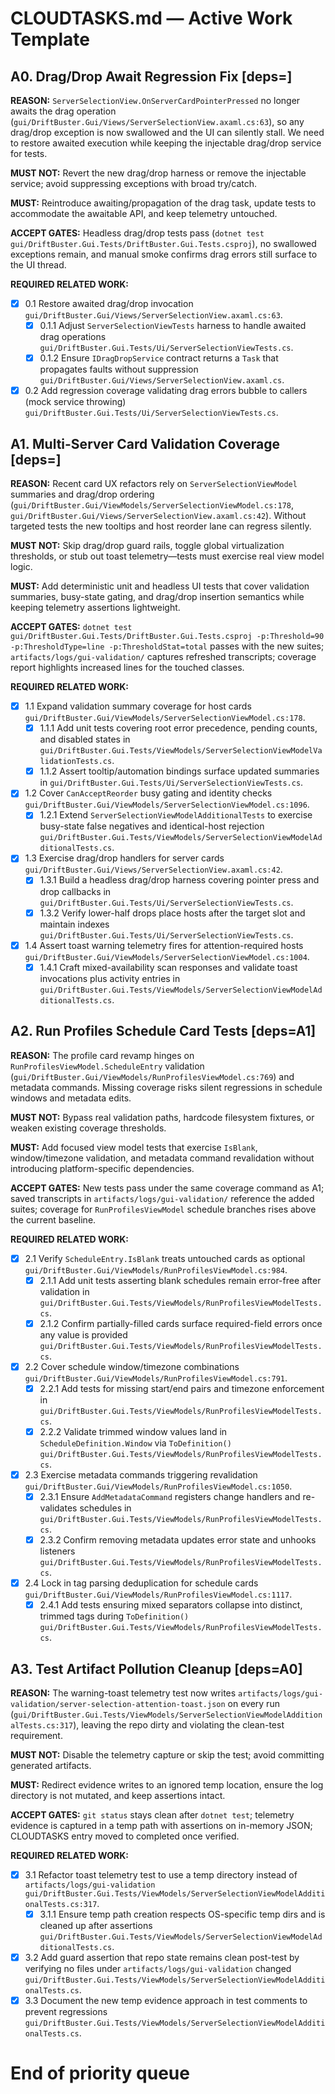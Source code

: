 # CLOUDTASKS.md — Active Work Template

<!--
Schema reference
- H#.<area> [deps=] — Area title
  **REASON:** Why this area matters for near-term shipping.
  **MUST NOT:** Hard stops (what to avoid while working this area).
  **MUST:** Non-negotiable requirements.
  **ACCEPT GATES:** Conditions that must be true before marking the area complete.
  **REQUIRED RELATED WORK:** ≥4 concrete subpaths (files/modules/tests) agents must advance. Use hierarchical numbering (1.1, 1.1.1…) for nested subtasks.
- Append new areas at the top. Move finished areas to `CLOUDTASKS-COMPLETED.md` using the same schema.
- Task IDs (`T-xxxxxx`) stay in CLOUDTASKS.md; cross-reference them inside subtasks when relevant.
-->

## A0. Drag/Drop Await Regression Fix [deps=]

**REASON:** `ServerSelectionView.OnServerCardPointerPressed` no longer awaits the drag operation (`gui/DriftBuster.Gui/Views/ServerSelectionView.axaml.cs:63`), so any drag/drop exception is now swallowed and the UI can silently stall. We need to restore awaited execution while keeping the injectable drag/drop service for tests.

**MUST NOT:** Revert the new drag/drop harness or remove the injectable service; avoid suppressing exceptions with broad try/catch.

**MUST:** Reintroduce awaiting/propagation of the drag task, update tests to accommodate the awaitable API, and keep telemetry untouched.

**ACCEPT GATES:** Headless drag/drop tests pass (`dotnet test gui/DriftBuster.Gui.Tests/DriftBuster.Gui.Tests.csproj`), no swallowed exceptions remain, and manual smoke confirms drag errors still surface to the UI thread.

**REQUIRED RELATED WORK:**
- [x] 0.1 Restore awaited drag/drop invocation `gui/DriftBuster.Gui/Views/ServerSelectionView.axaml.cs:63`.
  - [x] 0.1.1 Adjust `ServerSelectionViewTests` harness to handle awaited drag operations `gui/DriftBuster.Gui.Tests/Ui/ServerSelectionViewTests.cs`.
  - [x] 0.1.2 Ensure `IDragDropService` contract returns a `Task` that propagates faults without suppression `gui/DriftBuster.Gui/Views/ServerSelectionView.axaml.cs`.
- [x] 0.2 Add regression coverage validating drag errors bubble to callers (mock service throwing) `gui/DriftBuster.Gui.Tests/Ui/ServerSelectionViewTests.cs`.

## A1. Multi-Server Card Validation Coverage [deps=]

**REASON:** Recent card UX refactors rely on `ServerSelectionViewModel` summaries and drag/drop ordering (`gui/DriftBuster.Gui/ViewModels/ServerSelectionViewModel.cs:178`, `gui/DriftBuster.Gui/Views/ServerSelectionView.axaml.cs:42`). Without targeted tests the new tooltips and host reorder lane can regress silently.

**MUST NOT:** Skip drag/drop guard rails, toggle global virtualization thresholds, or stub out toast telemetry—tests must exercise real view model logic.

**MUST:** Add deterministic unit and headless UI tests that cover validation summaries, busy-state gating, and drag/drop insertion semantics while keeping telemetry assertions lightweight.

**ACCEPT GATES:** `dotnet test gui/DriftBuster.Gui.Tests/DriftBuster.Gui.Tests.csproj -p:Threshold=90 -p:ThresholdType=line -p:ThresholdStat=total` passes with the new suites; `artifacts/logs/gui-validation/` captures refreshed transcripts; coverage report highlights increased lines for the touched classes.

**REQUIRED RELATED WORK:**
- [x] 1.1 Expand validation summary coverage for host cards `gui/DriftBuster.Gui/ViewModels/ServerSelectionViewModel.cs:178`.
  - [x] 1.1.1 Add unit tests covering root error precedence, pending counts, and disabled states in `gui/DriftBuster.Gui.Tests/ViewModels/ServerSelectionViewModelValidationTests.cs`.
  - [x] 1.1.2 Assert tooltip/automation bindings surface updated summaries in `gui/DriftBuster.Gui.Tests/Ui/ServerSelectionViewTests.cs`.
- [x] 1.2 Cover `CanAcceptReorder` busy gating and identity checks `gui/DriftBuster.Gui/ViewModels/ServerSelectionViewModel.cs:1096`.
  - [x] 1.2.1 Extend `ServerSelectionViewModelAdditionalTests` to exercise busy-state false negatives and identical-host rejection `gui/DriftBuster.Gui.Tests/ViewModels/ServerSelectionViewModelAdditionalTests.cs`.
- [x] 1.3 Exercise drag/drop handlers for server cards `gui/DriftBuster.Gui/Views/ServerSelectionView.axaml.cs:42`.
  - [x] 1.3.1 Build a headless drag/drop harness covering pointer press and drop callbacks in `gui/DriftBuster.Gui.Tests/Ui/ServerSelectionViewTests.cs`.
  - [x] 1.3.2 Verify lower-half drops place hosts after the target slot and maintain indexes `gui/DriftBuster.Gui.Tests/Ui/ServerSelectionViewTests.cs`.
- [x] 1.4 Assert toast warning telemetry fires for attention-required hosts `gui/DriftBuster.Gui/ViewModels/ServerSelectionViewModel.cs:1004`.
  - [x] 1.4.1 Craft mixed-availability scan responses and validate toast invocations plus activity entries in `gui/DriftBuster.Gui.Tests/ViewModels/ServerSelectionViewModelAdditionalTests.cs`.

## A2. Run Profiles Schedule Card Tests [deps=A1]

**REASON:** The profile card revamp hinges on `RunProfilesViewModel.ScheduleEntry` validation (`gui/DriftBuster.Gui/ViewModels/RunProfilesViewModel.cs:769`) and metadata commands. Missing coverage risks silent regressions in schedule windows and metadata edits.

**MUST NOT:** Bypass real validation paths, hardcode filesystem fixtures, or weaken existing coverage thresholds.

**MUST:** Add focused view model tests that exercise `IsBlank`, window/timezone validation, and metadata command revalidation without introducing platform-specific dependencies.

**ACCEPT GATES:** New tests pass under the same coverage command as A1; saved transcripts in `artifacts/logs/gui-validation/` reference the added suites; coverage for `RunProfilesViewModel` schedule branches rises above the current baseline.

**REQUIRED RELATED WORK:**
- [x] 2.1 Verify `ScheduleEntry.IsBlank` treats untouched cards as optional `gui/DriftBuster.Gui/ViewModels/RunProfilesViewModel.cs:984`.
  - [x] 2.1.1 Add unit tests asserting blank schedules remain error-free after validation in `gui/DriftBuster.Gui.Tests/ViewModels/RunProfilesViewModelTests.cs`.
  - [x] 2.1.2 Confirm partially-filled cards surface required-field errors once any value is provided `gui/DriftBuster.Gui.Tests/ViewModels/RunProfilesViewModelTests.cs`.
- [x] 2.2 Cover schedule window/timezone combinations `gui/DriftBuster.Gui/ViewModels/RunProfilesViewModel.cs:791`.
  - [x] 2.2.1 Add tests for missing start/end pairs and timezone enforcement in `gui/DriftBuster.Gui.Tests/ViewModels/RunProfilesViewModelTests.cs`.
  - [x] 2.2.2 Validate trimmed window values land in `ScheduleDefinition.Window` via `ToDefinition()` `gui/DriftBuster.Gui.Tests/ViewModels/RunProfilesViewModelTests.cs`.
- [x] 2.3 Exercise metadata commands triggering revalidation `gui/DriftBuster.Gui/ViewModels/RunProfilesViewModel.cs:1050`.
  - [x] 2.3.1 Ensure `AddMetadataCommand` registers change handlers and re-validates schedules in `gui/DriftBuster.Gui.Tests/ViewModels/RunProfilesViewModelTests.cs`.
  - [x] 2.3.2 Confirm removing metadata updates error state and unhooks listeners `gui/DriftBuster.Gui.Tests/ViewModels/RunProfilesViewModelTests.cs`.
- [x] 2.4 Lock in tag parsing deduplication for schedule cards `gui/DriftBuster.Gui/ViewModels/RunProfilesViewModel.cs:1117`.
  - [x] 2.4.1 Add tests ensuring mixed separators collapse into distinct, trimmed tags during `ToDefinition()` `gui/DriftBuster.Gui.Tests/ViewModels/RunProfilesViewModelTests.cs`.

## A3. Test Artifact Pollution Cleanup [deps=A0]

**REASON:** The warning-toast telemetry test now writes `artifacts/logs/gui-validation/server-selection-attention-toast.json` on every run (`gui/DriftBuster.Gui.Tests/ViewModels/ServerSelectionViewModelAdditionalTests.cs:317`), leaving the repo dirty and violating the clean-test requirement.

**MUST NOT:** Disable the telemetry capture or skip the test; avoid committing generated artifacts.

**MUST:** Redirect evidence writes to an ignored temp location, ensure the log directory is not mutated, and keep assertions intact.

**ACCEPT GATES:** `git status` stays clean after `dotnet test`; telemetry evidence is captured in a temp path with assertions on in-memory JSON; CLOUDTASKS entry moved to completed once verified.

**REQUIRED RELATED WORK:**
- [x] 3.1 Refactor toast telemetry test to use a temp directory instead of `artifacts/logs/gui-validation` `gui/DriftBuster.Gui.Tests/ViewModels/ServerSelectionViewModelAdditionalTests.cs:317`.
  - [x] 3.1.1 Ensure temp path creation respects OS-specific temp dirs and is cleaned up after assertions `gui/DriftBuster.Gui.Tests/ViewModels/ServerSelectionViewModelAdditionalTests.cs`.
- [x] 3.2 Add guard assertion that repo state remains clean post-test by verifying no files under `artifacts/logs/gui-validation` changed `gui/DriftBuster.Gui.Tests/ViewModels/ServerSelectionViewModelAdditionalTests.cs`.
- [x] 3.3 Document the new temp evidence approach in test comments to prevent regressions `gui/DriftBuster.Gui.Tests/ViewModels/ServerSelectionViewModelAdditionalTests.cs`.

# End of priority queue
<!-- PR prepared: 2025-02-14T18:45:00Z -->
<!-- make_pr anchor -->
